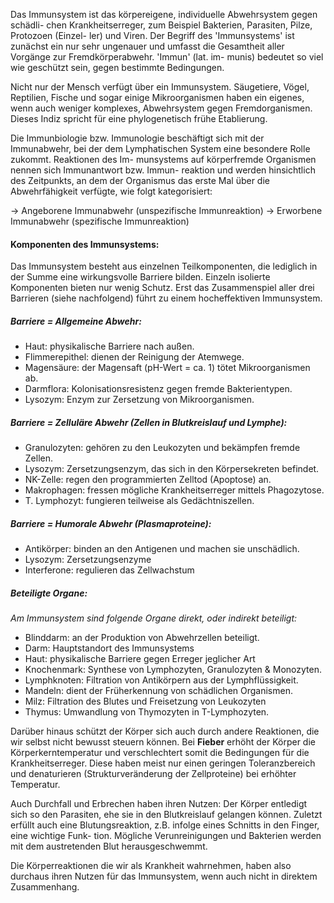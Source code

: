 Das Immunsystem ist das körpereigene, individuelle Abwehrsystem gegen schädli-
chen Krankheitserreger, zum Beispiel Bakterien, Parasiten, Pilze, Protozoen (Einzel-
ler) und Viren. Der Begriff des 'Immunsystems' ist zunächst ein nur sehr ungenauer
und umfasst die Gesamtheit aller Vorgänge zur Fremdkörperabwehr. 'Immun' (lat. im-
munis) bedeutet so viel wie geschützt sein, gegen bestimmte Bedingungen.

Nicht nur der Mensch verfügt über ein Immunsystem. Säugetiere, Vögel, Reptilien,
Fische und sogar einige Mikroorganismen haben ein eigenes, wenn auch weniger
komplexes, Abwehrsystem gegen Fremdorganismen. Dieses Indiz spricht für eine
phylogenetisch frühe Etablierung.

Die Immunbiologie bzw. Immunologie beschäftigt sich mit der Immunabwehr, bei
der dem Lymphatischen System eine besondere Rolle zukommt. Reaktionen des Im-
munsystems auf körperfremde Organismen nennen sich Immunantwort bzw. Immun-
reaktion und werden hinsichtlich des Zeitpunkts, an dem der Organismus das erste
Mal über die Abwehrfähigkeit verfügte, wie folgt kategorisiert:

-> Angeborene Immunabwehr (unspezifische Immunreaktion)
-> Erworbene Immunabwehr (spezifische Immunreaktion)

#### Komponenten des Immunsystems:
Das Immunsystem besteht aus einzelnen Teilkomponenten, die lediglich in der
Summe eine wirkungsvolle Barriere bilden. Einzeln isolierte Komponenten bieten nur
wenig Schutz. Erst das Zusammenspiel aller drei Barrieren (siehe nachfolgend) führt
zu einem hocheffektiven Immunsystem.

##### Barriere = Allgemeine Abwehr:
- Haut: physikalische Barriere nach außen.
- Flimmerepithel: dienen der Reinigung der Atemwege.
- Magensäure: der Magensaft (pH-Wert = ca. 1) tötet Mikroorganismen ab.
- Darmflora: Kolonisationsresistenz gegen fremde Bakterientypen.
- Lysozym: Enzym zur Zersetzung von Mikroorganismen.

##### Barriere = Zelluläre Abwehr (Zellen in Blutkreislauf und Lymphe):
- Granulozyten: gehören zu den Leukozyten und bekämpfen fremde Zellen.
- Lysozym: Zersetzungsenzym, das sich in den Körpersekreten befindet.
- NK-Zelle: regen den programmierten Zelltod (Apoptose) an.
- Makrophagen: fressen mögliche Krankheitserreger mittels Phagozytose.
- T. Lymphozyt: fungieren teilweise als Gedächtniszellen.

##### Barriere = Humorale Abwehr (Plasmaproteine):
- Antikörper: binden an den Antigenen und machen sie unschädlich.
- Lysozym: Zersetzungsenzyme
- Interferone: regulieren das Zellwachstum
##### Beteiligte Organe:
*Am Immunsystem sind folgende Organe direkt, oder indirekt beteiligt:*
- Blinddarm: an der Produktion von Abwehrzellen beteiligt.
- Darm: Hauptstandort des Immunsystems
- Haut: physikalische Barriere gegen Erreger jeglicher Art
- Knochenmark: Synthese von Lymphozyten, Granulozyten & Monozyten.
- Lymphknoten: Filtration von Antikörpern aus der Lymphflüssigkeit.
- Mandeln: dient der Früherkennung von schädlichen Organismen.
- Milz: Filtration des Blutes und Freisetzung von Leukozyten
- Thymus: Umwandlung von Thymozyten in T-Lymphozyten.

Darüber hinaus schützt der Körper sich auch durch andere Reaktionen, die wir selbst
nicht bewusst steuern können. Bei **Fieber** erhöht der Körper die Körperkerntemperatur und verschlechtert somit die Bedingungen für die Krankheitserreger. Diese haben
meist nur einen geringen Toleranzbereich und denaturieren (Strukturveränderung der
Zellproteine) bei erhöhter Temperatur.

Auch Durchfall und Erbrechen haben ihren Nutzen: Der Körper entledigt sich so
den Parasiten, ehe sie in den Blutkreislauf gelangen können. Zuletzt erfüllt auch
eine Blutungsreaktion, z.B. infolge eines Schnitts in den Finger, eine wichtige Funk-
tion. Mögliche Verunreinigungen und Bakterien werden mit dem austretenden Blut
herausgeschwemmt.

Die Körperreaktionen die wir als Krankheit wahrnehmen, haben also durchaus ihren
Nutzen für das Immunsystem, wenn auch nicht in direktem Zusammenhang.